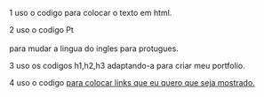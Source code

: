 
1 uso o codigo <html> para colocar o texto em html.

2 uso o codigo Pt <br></br> para mudar a lingua do ingles para protugues.

3 uso os codigos h1,h2,h3 adaptando-a para criar meu portfolio.

4 uso o codigo  <a href="URL">  para colocar links que eu quero que seja mostrado.
